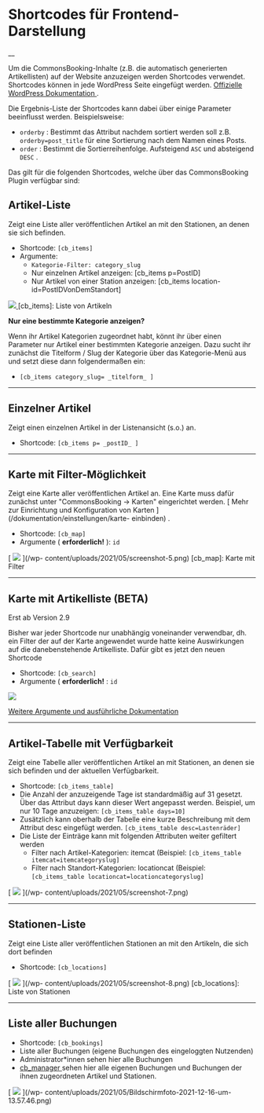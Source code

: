 #  Shortcodes für Frontend-Darstellung

__

Um die CommonsBooking-Inhalte (z.B. die automatisch generierten Artikellisten)
auf der Website anzuzeigen werden Shortcodes verwendet. Shortcodes können in
jede WordPress Seite eingefügt werden. [ Offizielle WordPress Dokumentation
](https://en.support.wordpress.com/shortcodes) .

Die Ergebnis-Liste der Shortcodes kann dabei über einige Parameter beeinflusst
werden. Beispielsweise:

  * ` orderby ` : Bestimmt das Attribut nachdem sortiert werden soll z.B. ` orderby=post_title ` für eine Sortierung nach dem Namen eines Posts.
  * ` order ` : Bestimmt die Sortierreihenfolge. Aufsteigend ` ASC ` und absteigend ` DESC ` .

Das gilt für die folgenden Shortcodes, welche über das CommonsBooking Plugin
verfügbar sind:

##  Artikel-Liste

Zeigt eine Liste aller veröffentlichen Artikel an mit den Stationen, an denen
sie sich befinden.

  * Shortcode: ` [cb_items] `
  * Argumente: ` `
    * ` Kategorie-Filter: category_slug `
    * Nur einzelnen Artikel anzeigen: [cb_items p=PostID]
    * Nur Artikel von einer Station anzeigen: [cb_items location-id=PostIDVonDemStandort]

[ ![](/img/292707e882d420dc3e0c637577caccff.png) ](/wp-content/uploads/2021/01/screenshot-1.png) [cb_items]: Liste von Artikeln

**Nur eine bestimmte Kategorie anzeigen?**

Wenn ihr Artikel Kategorien zugeordnet habt, könnt ihr über einen Parameter
nur Artikel einer bestimmten Kategorie anzeigen. Dazu sucht ihr zunächst die
Titelform / Slug der Kategorie über das Kategorie-Menü aus und setzt diese
dann folgendermaßen ein:

  * ` [cb_items category_slug= _titelform_ ] `

* * *

##  Einzelner Artikel

Zeigt einen einzelnen Artikel in der Listenansicht (s.o.) an.

* Shortcode: ` [cb_items p= _postID_ ] `

* * *

##  Karte mit Filter-Möglichkeit

Zeigt eine Karte aller veröffentlichen Artikel an. Eine Karte muss dafür
zunächst unter "CommonsBooking -> Karten" eingerichtet werden. [ Mehr zur
Einrichtung und Konfiguration von Karten ](/dokumentation/einstellungen/karte-
einbinden) .

  * Shortcode: ` [cb_map] `
  * Argumente ( **erforderlich!** ): ` id `

[ ![](/img/717949d584aa5b1d4aef255e90bc4d31.png) ](/wp-
content/uploads/2021/05/screenshot-5.png) [cb_map]: Karte mit Filter

* * *

##  Karte mit Artikelliste (BETA)

Erst ab Version 2.9

Bisher war jeder Shortcode nur unabhängig voneinander verwendbar, dh. ein
Filter der auf der Karte angewendet wurde hatte keine Auswirkungen auf die
danebenstehende Artikelliste. Dafür gibt es jetzt den neuen Shortcode

  * Shortcode: ` [cb_search] `
  * Argumente ( **erforderlich!** : ` id `

![](/img/2696a4fc55baa66953d159e08e26f871.png)

[ Weitere Argumente und ausführliche Dokumentation
](/dokumentation/einstellungen/neues-frontend-beta)

* * *

##  Artikel-Tabelle mit Verfügbarkeit

Zeigt eine Tabelle aller veröffentlichen Artikel an mit Stationen, an denen
sie sich befinden und der aktuellen Verfügbarkeit.

  * Shortcode: ` [cb_items_table] `
  * Die Anzahl der anzuzeigende Tage ist standardmäßig auf 31 gesetzt. Über das Attribut days kann dieser Wert angepasst werden. Beispiel, um nur 10 Tage anzuzeigen: ` [cb_items_table days=10] `
  * Zusätzlich kann oberhalb der Tabelle eine kurze Beschreibung mit dem Attribut desc eingefügt werden. ` [cb_items_table desc=Lastenräder] `
  * Die Liste der Einträge kann mit folgenden Attributen weiter gefiltert werden
    * Filter nach Artikel-Kategorien: itemcat (Beispiel: ` [cb_items_table itemcat=itemcategoryslug] `
    * Filter nach Standort-Kategorien: locationcat (Beispiel: ` [cb_items_table locationcat=locationcategoryslug] `

[ ![](/img/f9d1d3c10d913f60eed3247c9257d48e.png) ](/wp-
content/uploads/2021/05/screenshot-7.png)

* * *

##  Stationen-Liste

Zeigt eine Liste aller veröffentlichen Stationen an mit den Artikeln, die sich
dort befinden

  * Shortcode: ` [cb_locations] `

[ ![](/img/c4609501dfa4cd496f7d0fa1ee36064a.png) ](/wp-
content/uploads/2021/05/screenshot-8.png) [cb_locations]: Liste von Stationen

* * *

##  Liste aller Buchungen

  * Shortcode: ` [cb_bookings] `
  * Liste aller Buchungen (eigene Buchungen des eingeloggten Nutzenden)
  * Administrator*innen sehen hier alle Buchungen
  * [ cb_manager ](/dokumentation/grundlagen/rechte-des-commonsbooking-manager) sehen hier alle eigenen Buchungen und Buchungen der ihnen zugeordneten Artikel und Stationen.

[ ![](/img/23ebefac587e513e2ff69e5f4d59fc00.png) ](/wp-
content/uploads/2021/05/Bildschirmfoto-2021-12-16-um-13.57.46.png)

